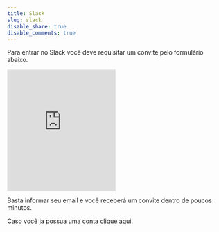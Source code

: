 ```yaml
---
title: Slack
slug: slack
disable_share: true
disable_comments: true
---
```


Para entrar no Slack você deve requisitar um convite pelo formulário abaixo.

<p class="text-center">
  <iframe src="https://hackerspacebnu.herokuapp.com/iframe/dialog" frameborder="0" width="250" height="281"></iframe>
</p>

Basta informar seu email e você receberá um convite dentro de poucos minutos.

Caso você ja possua uma conta [clique aqui][slack].

[slack]: https://hackerspaceblumenau.slack.com/
